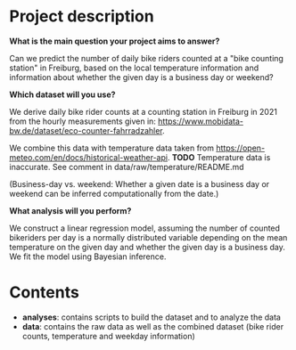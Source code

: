 # Project description

**What is the main question your project aims to answer?**

Can we predict the number of daily bike riders counted at a "bike counting station" in Freiburg, based on the local temperature information and information about whether the given day is a business day or weekend?

**Which dataset will you use?**

We derive daily bike rider counts at a counting station in Freiburg in 2021 from the hourly measurements given in: https://www.mobidata-bw.de/dataset/eco-counter-fahrradzahler.

We combine this data with temperature data taken from https://open-meteo.com/en/docs/historical-weather-api.
**TODO** Temperature data is inaccurate. See comment in data/raw/temperature/README.md

(Business-day vs. weekend: Whether a given date is a business day or weekend can be inferred computationally from the date.)

**What analysis will you perform?**

We construct a linear regression model, assuming the number of counted bikeriders per day is a normally distributed variable depending on the mean temperature on the given day and whether the given day is a business day. We fit the model using Bayesian inference.


# Contents
* **analyses**: contains scripts to build the dataset and to analyze the data
* **data**: contains the raw data as well as the combined dataset (bike rider counts, temperature and weekday information)